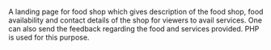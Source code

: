 A landing page for food shop which gives description of the food shop,
food availability and contact details of the shop for viewers to avail
services.
One can also send the feedback regarding the food and services
provided. PHP is used for this purpose.
